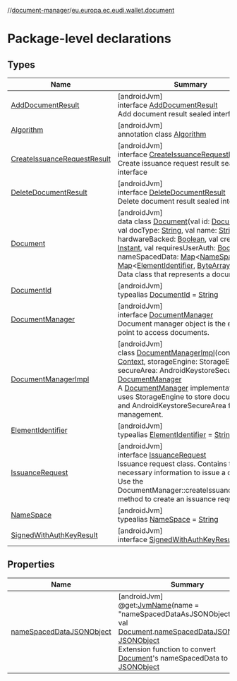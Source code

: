 //[document-manager](../../index.md)/[eu.europa.ec.eudi.wallet.document](index.md)

# Package-level declarations

## Types

| Name                                                                    | Summary                                                                                                                                                                                                                                                                                                                                                                                                                                                                                                                                                                                                                                                                                                                                                                                                                                                                                                                                                                                                                                                                                                                        |
|-------------------------------------------------------------------------|--------------------------------------------------------------------------------------------------------------------------------------------------------------------------------------------------------------------------------------------------------------------------------------------------------------------------------------------------------------------------------------------------------------------------------------------------------------------------------------------------------------------------------------------------------------------------------------------------------------------------------------------------------------------------------------------------------------------------------------------------------------------------------------------------------------------------------------------------------------------------------------------------------------------------------------------------------------------------------------------------------------------------------------------------------------------------------------------------------------------------------|
| [AddDocumentResult](-add-document-result/index.md)                      | [androidJvm]<br>interface [AddDocumentResult](-add-document-result/index.md)<br>Add document result sealed interface                                                                                                                                                                                                                                                                                                                                                                                                                                                                                                                                                                                                                                                                                                                                                                                                                                                                                                                                                                                                           |
| [Algorithm](-algorithm/index.md)                                        | [androidJvm]<br>annotation class [Algorithm](-algorithm/index.md)                                                                                                                                                                                                                                                                                                                                                                                                                                                                                                                                                                                                                                                                                                                                                                                                                                                                                                                                                                                                                                                              |
| [CreateIssuanceRequestResult](-create-issuance-request-result/index.md) | [androidJvm]<br>interface [CreateIssuanceRequestResult](-create-issuance-request-result/index.md)<br>Create issuance request result sealed interface                                                                                                                                                                                                                                                                                                                                                                                                                                                                                                                                                                                                                                                                                                                                                                                                                                                                                                                                                                           |
| [DeleteDocumentResult](-delete-document-result/index.md)                | [androidJvm]<br>interface [DeleteDocumentResult](-delete-document-result/index.md)<br>Delete document result sealed interface                                                                                                                                                                                                                                                                                                                                                                                                                                                                                                                                                                                                                                                                                                                                                                                                                                                                                                                                                                                                  |
| [Document](-document/index.md)                                          | [androidJvm]<br>data class [Document](-document/index.md)(val id: [DocumentId](index.md#659369697%2FClasslikes%2F1351694608), val docType: [String](https://kotlinlang.org/api/latest/jvm/stdlib/kotlin/-string/index.html), val name: [String](https://kotlinlang.org/api/latest/jvm/stdlib/kotlin/-string/index.html), val hardwareBacked: [Boolean](https://kotlinlang.org/api/latest/jvm/stdlib/kotlin/-boolean/index.html), val createdAt: [Instant](https://developer.android.com/reference/kotlin/java/time/Instant.html), val requiresUserAuth: [Boolean](https://kotlinlang.org/api/latest/jvm/stdlib/kotlin/-boolean/index.html), val nameSpacedData: [Map](https://kotlinlang.org/api/latest/jvm/stdlib/kotlin.collections/-map/index.html)&lt;[NameSpace](index.md#1862659344%2FClasslikes%2F1351694608), [Map](https://kotlinlang.org/api/latest/jvm/stdlib/kotlin.collections/-map/index.html)&lt;[ElementIdentifier](index.md#-190936378%2FClasslikes%2F1351694608), [ByteArray](https://kotlinlang.org/api/latest/jvm/stdlib/kotlin/-byte-array/index.html)&gt;&gt;)<br>Data class that represents a document. |
| [DocumentId](index.md#659369697%2FClasslikes%2F1351694608)              | [androidJvm]<br>typealias [DocumentId](index.md#659369697%2FClasslikes%2F1351694608) = [String](https://kotlinlang.org/api/latest/jvm/stdlib/kotlin/-string/index.html)                                                                                                                                                                                                                                                                                                                                                                                                                                                                                                                                                                                                                                                                                                                                                                                                                                                                                                                                                        |
| [DocumentManager](-document-manager/index.md)                           | [androidJvm]<br>interface [DocumentManager](-document-manager/index.md)<br>Document manager object is the entry point to access documents.                                                                                                                                                                                                                                                                                                                                                                                                                                                                                                                                                                                                                                                                                                                                                                                                                                                                                                                                                                                     |
| [DocumentManagerImpl](-document-manager-impl/index.md)                  | [androidJvm]<br>class [DocumentManagerImpl](-document-manager-impl/index.md)(context: [Context](https://developer.android.com/reference/kotlin/android/content/Context.html), storageEngine: StorageEngine, secureArea: AndroidKeystoreSecureArea) : [DocumentManager](-document-manager/index.md)<br>A [DocumentManager](-document-manager/index.md) implementation that uses StorageEngine to store documents and AndroidKeystoreSecureArea for key management.                                                                                                                                                                                                                                                                                                                                                                                                                                                                                                                                                                                                                                                              |
| [ElementIdentifier](index.md#-190936378%2FClasslikes%2F1351694608)      | [androidJvm]<br>typealias [ElementIdentifier](index.md#-190936378%2FClasslikes%2F1351694608) = [String](https://kotlinlang.org/api/latest/jvm/stdlib/kotlin/-string/index.html)                                                                                                                                                                                                                                                                                                                                                                                                                                                                                                                                                                                                                                                                                                                                                                                                                                                                                                                                                |
| [IssuanceRequest](-issuance-request/index.md)                           | [androidJvm]<br>interface [IssuanceRequest](-issuance-request/index.md)<br>Issuance request class. Contains the necessary information to issue a document. Use the DocumentManager::createIssuanceRequest method to create an issuance request.                                                                                                                                                                                                                                                                                                                                                                                                                                                                                                                                                                                                                                                                                                                                                                                                                                                                                |
| [NameSpace](index.md#1862659344%2FClasslikes%2F1351694608)              | [androidJvm]<br>typealias [NameSpace](index.md#1862659344%2FClasslikes%2F1351694608) = [String](https://kotlinlang.org/api/latest/jvm/stdlib/kotlin/-string/index.html)                                                                                                                                                                                                                                                                                                                                                                                                                                                                                                                                                                                                                                                                                                                                                                                                                                                                                                                                                        |
| [SignedWithAuthKeyResult](-signed-with-auth-key-result/index.md)        | [androidJvm]<br>interface [SignedWithAuthKeyResult](-signed-with-auth-key-result/index.md)                                                                                                                                                                                                                                                                                                                                                                                                                                                                                                                                                                                                                                                                                                                                                                                                                                                                                                                                                                                                                                     |

## Properties

| Name                                                           | Summary                                                                                                                                                                                                                                                                                                                                                                                                                                                                                                                           |
|----------------------------------------------------------------|-----------------------------------------------------------------------------------------------------------------------------------------------------------------------------------------------------------------------------------------------------------------------------------------------------------------------------------------------------------------------------------------------------------------------------------------------------------------------------------------------------------------------------------|
| [nameSpacedDataJSONObject](name-spaced-data-j-s-o-n-object.md) | [androidJvm]<br>@get:[JvmName](https://kotlinlang.org/api/latest/jvm/stdlib/kotlin.jvm/-jvm-name/index.html)(name = &quot;nameSpacedDataAsJSONObject&quot;)<br>val [Document](-document/index.md).[nameSpacedDataJSONObject](name-spaced-data-j-s-o-n-object.md): [JSONObject](https://developer.android.com/reference/kotlin/org/json/JSONObject.html)<br>Extension function to convert [Document](-document/index.md)'s nameSpacedData to [JSONObject](https://developer.android.com/reference/kotlin/org/json/JSONObject.html) |
